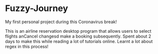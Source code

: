 # Fuzzy-Journey
My first personal project during this Coronavirus break!

This is an airline reservation desktop program that allows users to select flights anCancel changesd make a booking subsequently. Spent about 2 days to make this while reading a lot of tutorials online. 
Learnt a lot about regex in this process!
